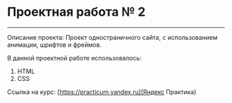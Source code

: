 # Проектная работа № 2
------
Описание проекта:
Проект одностраничного сайта, с использованием анимации, шрифтов и фреймов.

В данной проектной работе использовалось:
1. HTML
2. CSS

Ссылка на курс: [https://practicum.yandex.ru](Яндекс Практика)


